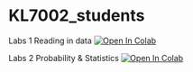 # KL7002_students

Labs 1 Reading in data <a target="_blank" href="https://colab.research.google.com/github/Richardjmorton/KL7002_students/blob/main/Labs1_Reading_in_data.ipynb">
  <img src="https://colab.research.google.com/assets/colab-badge.svg" alt="Open In Colab"/>
</a>

Labs 2 Probability & Statistics <a target="_blank" href="https://colab.research.google.com/github/Richardjmorton/KL7002_students/blob/main/Lab_2_Probabilty_Statistics.ipynb">
  <img src="https://colab.research.google.com/assets/colab-badge.svg" alt="Open In Colab"/>
</a>
